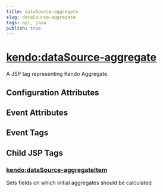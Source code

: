 ```yaml
---
title: dataSource-aggregate
slug: dataSource-aggregate
tags: api, java
publish: true
---
```


# <kendo:dataSource-aggregate>
A JSP tag representing Kendo Aggregate.

## Configuration Attributes


## Event Attributes


## Event Tags
 

## Child JSP Tags

### [<kendo:dataSource-aggregateItem>](/api/wrappers/jsp/datasource/aggregateitem)

Sets fields on which initial aggregates should be calculated
 
